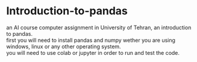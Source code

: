 # Introduction-to-pandas
an AI course computer assignment in University of Tehran, an introduction to pandas.<br>
first you will need to install pandas and numpy wether you are using windows, linux or any other operating system.<br>
you will need to use colab or jupyter in order to run and test the code.
